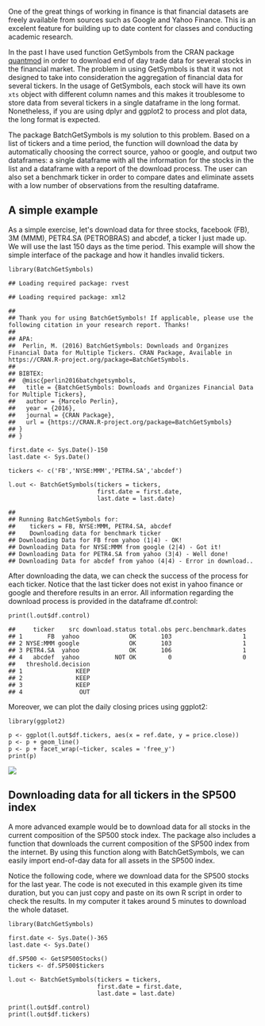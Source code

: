 One of the great things of working in finance is that financial datasets
are freely available from sources such as Google and Yahoo Finance. This
is an excelent feature for building up to date content for classes and
conducting academic research.

In the past I have used function GetSymbols from the CRAN package
[quantmod](https://cran.r-project.org/package=quantmod) in order to
download end of day trade data for several stocks in the financial
market. The problem in using GetSymbols is that it was not designed to
take into consideration the aggregation of financial data for several
tickers. In the usage of GetSymbols, each stock will have its own `xts`
object with different column names and this makes it troublesome to
store data from several tickers in a single dataframe in the long
format. Nonetheless, if you are using dplyr and ggplot2 to process and
plot data, the long format is expected.

The package BatchGetSymbols is my solution to this problem. Based on a
list of tickers and a time period, the function will download the data
by automatically choosing the correct source, yahoo or google, and
output two dataframes: a single dataframe with all the information for
the stocks in the list and a dataframe with a report of the download
process. The user can also set a benchmark ticker in order to compare
dates and eliminate assets with a low number of observations from the
resulting dataframe.

A simple example
----------------

As a simple exercise, let's download data for three stocks, facebook
(FB), 3M (MMM), PETR4.SA (PETROBRAS) and abcdef, a ticker I just made
up. We will use the last 150 days as the time period. This example will
show the simple interface of the package and how it handles invalid
tickers.

    library(BatchGetSymbols)

    ## Loading required package: rvest

    ## Loading required package: xml2

    ## 
    ## Thank you for using BatchGetSymbols! If applicable, please use the following citation in your research report. Thanks! 
    ## 
    ## APA:
    ##  Perlin, M. (2016) BatchGetSymbols: Downloads and Organizes Financial Data for Multiple Tickers. CRAN Package, Available in https://CRAN.R-project.org/package=BatchGetSymbols. 
    ## 
    ## BIBTEX:
    ##  @misc{perlin2016batchgetsymbols,
    ##   title = {BatchGetSymbols: Downloads and Organizes Financial Data for Multiple Tickers},
    ##   author = {Marcelo Perlin},
    ##   year = {2016},
    ##   journal = {CRAN Package},
    ##   url = {https://CRAN.R-project.org/package=BatchGetSymbols}
    ## }
    ## }

    first.date <- Sys.Date()-150
    last.date <- Sys.Date()

    tickers <- c('FB','NYSE:MMM','PETR4.SA','abcdef')

    l.out <- BatchGetSymbols(tickers = tickers,
                             first.date = first.date,
                             last.date = last.date)

    ## 
    ## Running BatchGetSymbols for:
    ##    tickers = FB, NYSE:MMM, PETR4.SA, abcdef
    ##    Downloading data for benchmark ticker
    ## Downloading Data for FB from yahoo (1|4) - OK!
    ## Downloading Data for NYSE:MMM from google (2|4) - Got it!
    ## Downloading Data for PETR4.SA from yahoo (3|4) - Well done!
    ## Downloading Data for abcdef from yahoo (4|4) - Error in download..

After downloading the data, we can check the success of the process for
each ticker. Notice that the last ticker does not exist in yahoo finance
or google and therefore results in an error. All information regarding
the download process is provided in the dataframe df.control:

    print(l.out$df.control)

    ##     ticker    src download.status total.obs perc.benchmark.dates
    ## 1       FB  yahoo              OK       103                    1
    ## 2 NYSE:MMM google              OK       103                    1
    ## 3 PETR4.SA  yahoo              OK       106                    1
    ## 4   abcdef  yahoo          NOT OK         0                    0
    ##   threshold.decision
    ## 1               KEEP
    ## 2               KEEP
    ## 3               KEEP
    ## 4                OUT

Moreover, we can plot the daily closing prices using ggplot2:

    library(ggplot2)
     
    p <- ggplot(l.out$df.tickers, aes(x = ref.date, y = price.close))
    p <- p + geom_line()
    p <- p + facet_wrap(~ticker, scales = 'free_y') 
    print(p)

![](https://raw.githubusercontent.com/msperlin/msperlin.github.io/master/img/2017-01-01-How-to-Download-a-Batch-stock-data-from-Yahoo_files/figure-markdown_strict/plot.prices-1.png)

Downloading data for all tickers in the SP500 index
---------------------------------------------------

A more advanced example would be to download data for all stocks in the
current composition of the SP500 stock index. The package also includes
a function that downloads the current composition of the SP500 index
from the internet. By using this function along with BatchGetSymbols, we
can easily import end-of-day data for all assets in the SP500 index.

Notice the following code, where we download data for the SP500 stocks
for the last year. The code is not executed in this example given its
time duration, but you can just copy and paste on its own R script in
order to check the results. In my computer it takes around 5 minutes to
download the whole dataset.

    library(BatchGetSymbols)

    first.date <- Sys.Date()-365
    last.date <- Sys.Date()

    df.SP500 <- GetSP500Stocks()
    tickers <- df.SP500$tickers

    l.out <- BatchGetSymbols(tickers = tickers,
                             first.date = first.date,
                             last.date = last.date)

    print(l.out$df.control)
    print(l.out$df.tickers)
